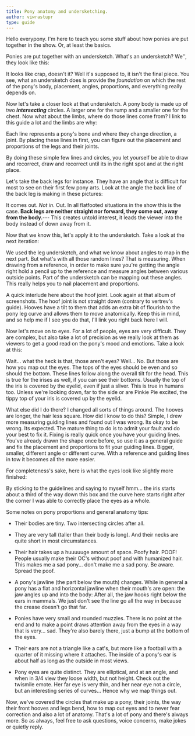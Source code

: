 ```yaml
---
title: Pony anatomy and undersketching.
author: viwrastupr
type: guide
---
```

Hello everypony.
<Ponymote mote="flutteryay" text="Its time for another tutorial with your second favorite mod,"/>
<Ponymote mote="flutterfear" text="v-vi--viw---viwrspartarasrtgftssakjhlgasjj...."/>
<Ponymote mote="fluttersrs" text="ah, screw it."/>
I'm here to teach you some stuff about how ponies are put together in the show. Or, at least the basics.

Ponies are put together with an undersketch. What's an undersketch? We'', they look like this:
<GuideFullWidthImage :src="ViwUndersketch1"/>

It looks like crap, doesn't it? Well it's supposed to, it isn't the final piece. You see, what an undersketch does is provide the _foundation_ on which the rest of the pony's body, placement, angles, proportions, and everything really depends on.

Now let's take a closer look at that undersketch. A pony body is made up of two _**intersecting**_ circles. A larger one for the rump and a smaller one for the chest. Now what about the limbs, where do those lines come from? I link to this guide a lot and the limbs are why:
<GuideFullWidthImage :src="VertreVimg" href="https://www.deviantart.com/vertrev/art/AMG-so-much-pony-VertreV-201791308" artist="VertreV"/>

Each line represents a pony's bone and where they change direction, a joint. By placing these lines in first, you can figure out the placement and proportions of the legs and their joints.

By doing these simple few lines and circles, you let yourself be able to draw and recorrect, draw and recorrect until its in the right spot and at the right place.
<Ponymote mote="fluttershy" text="Correct, recorrect... got it.  But how?"/>

Let's take the back legs for instance. They have an angle that is difficult for most to see on their first few pony arts. Look at the angle the back line of the back leg is making in these pictures:

<GuideImageGallery>
  <swiper-slide><GuideFullWidthImage :src="ShowExample1"/></swiper-slide>
  <swiper-slide><GuideFullWidthImage :src="ShowExample2"/></swiper-slide>
  <swiper-slide><GuideFullWidthImage :src="ShowExample3"/></swiper-slide>
  <swiper-slide><GuideFullWidthImage :src="ShowExample4"/></swiper-slide>
  <swiper-slide><GuideFullWidthImage :src="ShowExample5"/></swiper-slide>
  <swiper-slide><GuideFullWidthImage :src="ShowExample6"/></swiper-slide>
  <swiper-slide><GuideFullWidthImage :src="ShowExample7"/></swiper-slide>
</GuideImageGallery>

It comes out. _Not in_. Out. In all flatfooted situations in the show this is the case. **Back legs are neither straight nor forward, they come out, away from the body.**--- This creates untold interest, it leads the viewer into the body instead of down away from it.

Now that we know this, let's apply it to the undersketch. Take a look at the next iteration:
<GuideFullWidthImage :src="ViwUndersketch2"/>

We used the leg undersketch, and what we know about angles to map in the next part. But what's with all those random lines? That is measuring. When drawing from a reference, in order to make sure you're getting the angle right hold a pencil up to the reference and measure angles between various outside points. Part of the undersketch can be mapping out these angles. This really helps you to nail placement and proportions.
<Ponymote mote="fluttershh" text="This doesn't seem so bad... wait, is this how we recorrect?"/>

A quick interlude here about the hoof joint. Look again at that album of screenshots. The hoof joint is not straight down (contrary to vertrev's guide). Hooves have a tilt to them that adds an extra bit of flourish to the pony leg curve and allows them to move anatomically. Keep this in mind, and so help me if I see you do that, I'll link you right back here I will.

Now let's move on to eyes. For a lot of people, eyes are very difficult. They are complex, but also take a lot of precision as we really look at them as viewers to get a good read on the pony's mood and emotions. Take a look at this:
<GuideFullWidthImage :src="ViwUndersketch3"/>

Wait... what the heck is that, those aren't eyes? Well... No. But those are how you map out the eyes. The tops of the eyes should be even and so should the bottom. These lines follow along the overall tilt for the head. This is true for the irises as well, if you can see their bottoms. Usually the top of the iris is covered by the eyelid, even if just a sliver. This is true in humans too. Unless we're looking down, far to the side or are Pinkie Pie excited, the tippy top of your iris is covered up by the eyelid.

What else did I do there? I changed all sorts of things around. The hooves are longer, the hair less square. How did I know to do this? Simple, I drew more measuring guiding lines and found out I was wrong. Its okay to be wrong. Its expected. The mature thing to do is to admit your fault and do your best to fix it. Fixing is really quick once you have your guiding lines. You've already drawn the shape once before, so use it as a general guide and fix the placement and proportions to fit your guiding lines. Bigger, smaller, different angle or different curve. With a reference and guiding lines in tow it becomes all the more easier.

For completeness's sake, here is what the eyes look like slightly more finished:
<GuideFullWidthImage :src="ViwUndersketch4"/>

By sticking to the guidelines and saying to myself hmm... the iris starts about a third of the way down this box and the curve here starts right after the corner I was able to correctly place the eyes as a whole.
<Ponymote mote="flutterwink" text="No one said art was easy, but with practice time, and some amount of advice, you'll get there."/>

Some notes on pony proportions and general anatomy tips:

-   Their bodies are tiny. Two intersecting circles after all.

-   They are very tall (taller than their body is long). And their necks are quite short in most circumstances.

-   Their hair takes up a huuuuuge amount of space. Poofy hair. POOF! People usually make their OC's without poof and with humanized hair. This makes me a sad pony... don't make me a sad pony. Be aware. Spread the poof.

-   A pony's jawline (the part below the mouth) changes. While in general a pony has a flat and horizontal jawline when their mouth's are open: <GuideFullWidthImage :src="ExtraExample1"/> the jaw angles up and into the body: <GuideFullWidthImage :src="ExtraExample2"/> After all, the jaw hooks right below the ears in mammals. We just don't see the line go all the way in because the crease doesn't go that far.

-   Ponies have very small and rounded muzzles. There is no point at the end and to make a point draws attention away from the eyes in a way that is very... sad. They're also barely there, just a bump at the bottom of the eyes.

-   Their ears are not a triangle like a cat's, but more like a football with a quarter of it missing where it attaches. The inside of a pony's ear is about half as long as the outside in most views. <GuideFullWidthImage :src="ExtraExample3"/> <Ponymote mote="twismile" text="So very much to learn!"/>

-   Pony eyes are quite distinct. They are elliptical, and at an angle, and when in 3/4 view they loose width, but not height. Check out the twismile emote. Her far eye is very thin, and her near eye not a circle, but an interesting series of curves... Hence why we map things out.

Now, we've covered the circles that make up a pony, their joints, the way their front hooves and legs bend, how to map out eyes and to never fear correction and also a lot of anatomy. That's a lot of pony and there's always more. So as always, feel free to ask questions, voice concerns, make jokes or quietly reply.

<script setup lang="ts">
import { SwiperSlide } from 'swiper/vue';

import ViwUndersketch1 from './viw-undersketch.jpg'
import ViwUndersketch2 from './viw-undersketch-2.jpg'
import ViwUndersketch3 from './viw-undersketch-3.jpg'
import ViwUndersketch4 from './viw-undersketch-4.jpg'
import VertreVimg from './VertreV-201791308.jpg'

import ShowExample1 from './pony-anatomy-and-undersketching-show-1.jpg'
import ShowExample2 from './pony-anatomy-and-undersketching-show-2.jpg'
import ShowExample3 from './pony-anatomy-and-undersketching-show-3.jpg'
import ShowExample4 from './pony-anatomy-and-undersketching-show-4.jpg'
import ShowExample5 from './pony-anatomy-and-undersketching-show-5.jpg'
import ShowExample6 from './pony-anatomy-and-undersketching-show-6.jpg'
import ShowExample7 from './pony-anatomy-and-undersketching-show-7.jpg'

import ExtraExample1 from './pony-anatomy-and-undersketching-extra-1.jpg'
import ExtraExample2 from './pony-anatomy-and-undersketching-extra-2.jpg'
import ExtraExample3 from './pony-anatomy-and-undersketching-extra-3.jpg'
</script>
